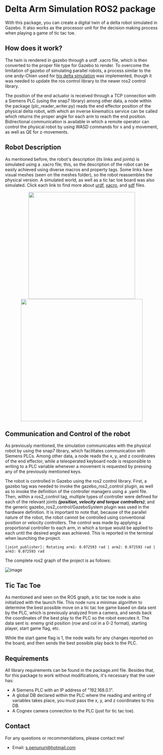 # **Delta Arm Simulation ROS2 package**
With this package, you can create a digital twin of a delta robot simulated in Gazebo. It also works as the processor unit for the decision making process when playing a game of tic tac toe.

## How does it work? 
The twin is rendered in gazebo through a urdf .xacro file, which is then converted to the proper file type for Gazebo to render. To overcome the limitation of gazebo of simulating parallel robots, a process similar to the one andy-Chien used for [his delta simulation](https://github.com/andy-Chien/simple_delta_robot/tree/main) was implemented, though it was needed to update the ros control library to the newer ros2 control library. 

The position of the end actuator is received through a TCP connection with a Siemens PLC (using the snap7 library) among other data, a node within the package (plc_reader_writer.py) reads the end effector position of the physical delta robot, with which an inverse kinematics service can be called which returns the proper angle for each arm to reach the end position. Bidirectional communication is available in which a remote operator can control the physical robot by using WASD commands for x and y movement, as well as QE for z-movements.

## Robot Description
As mentioned before, the robot's description (its links and joints) is simulated using a .xacro file; this, so the description of the robot can be easily achieved using diverse macros and property tags. Some links have visual meshes (seen on the meshes folder), so the robot reassembles the physical version. A simulated world, as well as a tic tac toe board was also simulated. Click each link to find more about [urdf](https://docs.ros.org/en/jazzy/Tutorials/Intermediate/URDF/URDF-Main.html), [xacro](https://wiki.ros.org/xacro), and [sdf](http://sdformat.org/tutorials) files.

<p float="left" align="center">
  <img src="https://github.com/Santi-13/my_second_delta/assets/61756465/b78eaca6-bf1b-4d72-9f3f-4bc736d88059" width="350"/>
  <img src="https://github.com/Santi-13/my_second_delta/assets/61756465/b5154c92-94b8-4eed-bd64-0133c242247a" width="400"/>
</p>

## Communication and Control of the robot
As previously mentioned, the simulation communicates with the physical robot by using the snap7 library, which facilitates communication with Siemens PLCs. Among other data, a node reads the x, y, and z coordinates of the end effector, while a teleoperated keyboard node is responsible to writing to a PLC variable whenever a movement is requested by pressing any of the previously mentioned keys. 

The robot is controlled in Gazebo using the ros2 control library. First, a gazebo tag was needed to invoke the gazebo_ros2_control plugin, as well as to invoke the definition of the controller managers using a .yaml file. Then, within a ros2_control tag, multiple types of controller were defined for each of the relevant joints ***(position, velocity and torque controllers)***; and the generic gazebo_ros2_control/GazeboSystem plugin was used in the hardware definition. It is important to note that, because of the parallel nature of the robot, the robot cannot be controlled using conventional position or velocity controllers. The control was made by applying a proportional controller to each arm, in which a torque would be applied to each until the desired angle was achieved. This is reported in the terminal when launching the project.

`[joint_publisher]: Rotating arm1: 0.072593 rad | arm2: 0.072593 rad | arm3: 0.072593 rad`

The complete ros2 graph of the project is as follows:

![image](https://github.com/Santi-13/my_second_delta/assets/61756465/1d392102-0cc3-4283-9c2b-18d1fbe30602)

## Tic Tac Toe
As mentioned and seen on the ROS graph, a tic tac toe node is also initialized with the launch file. This node runs a minimax algorithm to determine the best possible move on a tic tac toe game based on data sent by the PLC, which is previously analyzed from a camera, and sends back the coordinates of the best play to the PLC so the robot executes it. The data sent is: enemy grid position (row and col in a 0-2 format), starting player, start game flag, etc.

While the start game flag is 1, the node waits for any changes reported on the board, and then sends the best possible play back to the PLC.

## Requirements
All library requirements can be found in the package.xml file. Besides that, for this package to work without modifications, it's necessary that the user has:
- A Siemens PLC with an IP address of "192.168.0.1".
- A global DB declared within the PLC where the reading and writing of variables takes place, you must pass the x, y, and z coordinates to this DB.
- A Cognex camera connection to the PLC (just for tic tac toe).

## Contact
For any questions or recommendations, please contact me!
- Email: s.penunuri@hotmail.com
